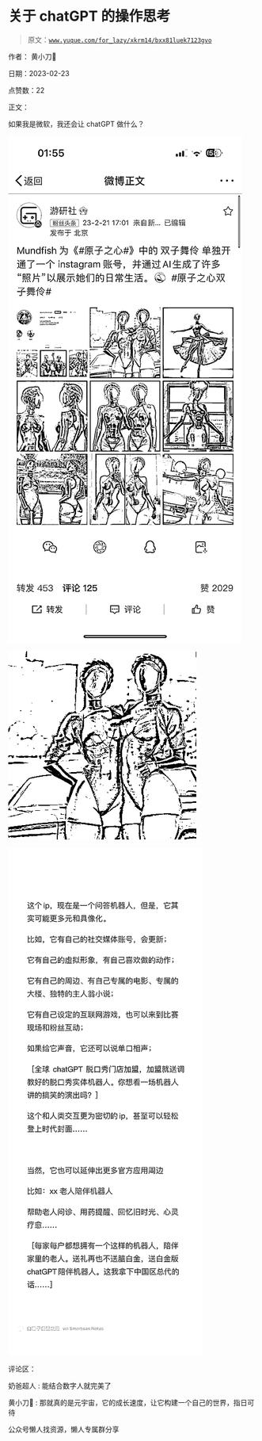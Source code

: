 # 关于 chatGPT 的操作思考

> 原文：[`www.yuque.com/for_lazy/xkrm14/bxx81luek7123gvo`](https://www.yuque.com/for_lazy/xkrm14/bxx81luek7123gvo)

作者： 黄小刀🔪

日期：2023-02-23

点赞数：22

正文：

如果我是微软，我还会让 chatGPT 做什么？

![](img/d210e72712fe06854b68c7ea3879f263.png)  

![](img/96d0a5e78756fc05d6ef31429a7fe472.png)  

![](img/3c52763bcd0896d00cda152218498483.png)  

评论区：

奶爸超人 : 能结合数字人就完美了

黄小刀🔪 : 那就真的是元宇宙，它的成长速度，让它构建一个自己的世界，指日可待

公众号懒人找资源，懒人专属群分享

